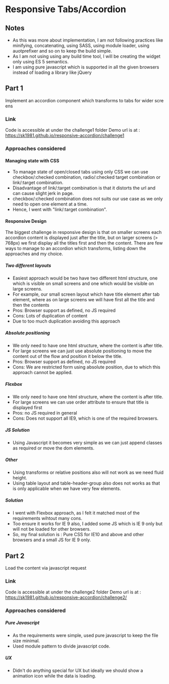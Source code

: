 # Responsive Tabs/Accordion

## Notes
* As this was more about implementation, I am not following practices like minifying, concatenating, using SASS,
 using module loader, using auotprefixer and so on to keep the build simple.
* As I am not using using any build time tool, I will be creating the widget only using ES 5 semantics.
* I am using pure javascript which is supported in all the given browsers instead of loading a library like jQuery

## Part 1
Implement an accordion component which transforms to tabs for wider screens

### Link
Code is accessible at under the challenge1 folder
Demo url is at : https://sk1981.github.io/responsive-accordion/challenge1

### Approaches considered
#### Managing state with CSS
* To manage state of open/closed tabs using only CSS we can use checkbox/:checked combination,
 radio/:checked target combination or link/:target combination.
* Disadvantage of link/:target combination is that it distorts the url and can cause slight jerk in page.
* checkbox/:checked combination does not suits our use case as we only need to open one element at a time.
* Hence, I went with "link/:target combination".

#### Responsive Design
The biggest challenge in responsive design is that on smaller screens each accordion content is displayed just after the title,
 but on larger screens (> 768px) we first display all the titles first and then the content.
There are few ways to manage to an accordion which transforms, listing down the approaches and my choice.

##### Two different layouts
* Easiest approach would be two have two different html structure, one which is visible on small screens and
 one which would be visible on large screens.
* For example, our small screen layout which have title element after tab element, where as on large screens we will
have first all the title and then the contents
* Pros: Browser support as defined, no JS required
* Cons: Lots of duplication of content
* Due to too much duplication avoiding this approach

##### Absolute positioning
* We only need to have one html structure, where the content is after title.
* For large screens we can just use absolute positioning to move the content out of the flow and
 position it below the title.
* Pros: Browser support as defined, no JS required
* Cons: We are restricted form using absolute position, due to which this approach cannot be applied.

##### Flexbox
* We only need to have one html structure, where the content is after title.
* For large screens we can use order attribute to ensure that title is displayed first
* Pros: no JS required in general
* Cons: Does not support all IE9, which is one of the required browsers.

##### JS Solution
* Using Javascript it becomes very simple as we can just append classes as required or move the dom elements.

##### Other
* Using transforms or relative positions also will not work as we need fluid height.
* Using table layout and table-header-group also does not works as that is only applicable when
we have very few elements.

##### Solution
* I went with Flexbox approach, as I felt it matched most of the requirements wihtout many cons.
* Too ensure it works for IE 9 also, I added some JS which is IE 9 only but will not be loaded for other browsers.
* So, my final solution is : Pure CSS for IE10 and above and other browsers and a small JS for IE 9 only.

## Part 2
Load the content via javascript request

### Link
Code is accessible at under the challenge2 folder
Demo url is at : https://sk1981.github.io/responsive-accordion/challenge2/

### Approaches considered
##### Pure Javascript
* As the requirements were simple, used pure javascript to keep the file size minimal.
* Used module pattern to divide javascript code.

##### UX
* Didn't do anything special for UX but ideally we should show a animation icon while the data is loading.
